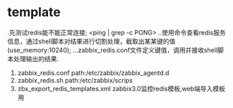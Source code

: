 # template
.先测试redis能不能正常连接; <ping | grep -c PONG>
..使用命令查看redis服务信息，通过shell脚本对结果进行切割处理，截取出某某键的值(use_memory:10240); <info>
...zabbix_redis.conf文件定义键值，调用并接收shell脚本处理输出的结果.

1. zabbix_redis.conf
path:/etc/zabbix/zabbix_agentd.d
2. zabbix_redis.sh
path:/etc/zabbix/scrips
3. zbx_export_redis_templates.xml
zabbix3.0监控redis模板,web端导入模板用
